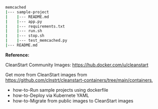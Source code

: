 ```bash
memcached
|--- sample-project
|    |--- README.md
|    |--- app.py
|    |--- requirements.txt
|    |--- run.sh
|    |--- stop.sh
|    |--- test_memcached.py
|--- README.md
```

**Reference:**

CleanStart Community Images: https://hub.docker.com/u/cleanstart 

Get more from CleanStart images from https://github.com/clnstrt/cleanstart-containers/tree/main/containers⁠, 

  -  how-to-Run sample projects using dockerfile 
  -  how-to-Deploy via Kubernete YAML 
  -  how-to-Migrate from public images to CleanStart images
